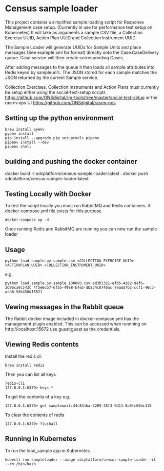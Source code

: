 # Census sample loader
This project contains a simplified sample loading script for Response Management case setup. (Currently in use for performance test setup on Kubernetes) It will take as arguments a sample CSV file, a Collection Exercise UUID, Action Plan UUID and Collection Instrument UUID.

The Sample Loader will generate UUIDs for Sample Units and place messages (See example.xml for format) directly onto the Case.CaseDelivery queue. Case service will then create corresponding Cases.

After adding messages to the queue it then loads all sample attributes into Redis keyed by sampleunit:<UUID>. The JSON stored for each sample matches the JSON returned by the current Sample service.
  
Collection Exercises, Collection Instruments and Action Plans must currently be setup either using the social-test-setup scripts https://github.com/ONSdigital/rm-tools/tree/master/social-test-setup or the rasrm-ops UI https://github.com/ONSdigital/rasrm-ops



## Setting up the python environment
```
brew install pyenv
pyenv install
pip install --upgrade pip setuptools pipenv
pipenv install --dev
pipenv shell
```

## building and pushing the docker container
docker build -t sdcplatform/census-sample-loader:latest .
docker push sdcplatform/census-sample-loader:latest

## Testing Locally with Docker
To test the script locally you must run RabbitMQ and Redis containers. A docker-compose.yml file exists for this purpose.

```
docker-compose up -d
```

Once running Redis and RabbitMQ are running you can now run the sample loader

## Usage
```
python load_sample.py sample.csv <COLLECTION_EXERCISE_UUID> <ACTIONPLAN_UUID> <COLLECTION_INSTRUMENT_UUID>
```
e.g.
```
python load_sample.py sample_100000.csv ed3b1381-efb5-4162-9af6-3d95ca0c543c 4f5e6db7-6f55-4998-b4e5-db234c8740ac 7eadd7b2-ccf1-46c3-acb8-9db450df5521
```

## Vewing messages in the Rabbit queue
The Rabbit docker image included in docker-compose.yml has the management plugin enabled. This can be accessed when runnning on http://localhost:15672 use guest:guest as the credentials.

## Viewing Redis contents
Install the redis cli 
```
brew install redis
```
Then you can list all keys
```
redis-cli
127.0.0.1:6379> keys *
```
To get the contents of a key e.g.
```
127.0.0.1:6379> get sampleunit:44c844ba-3289-48f3-9d11-8a0fc00dc415
```
To clear the contents of redis
```
127.0.0.1:6379> flushall
```

## Running in Kubernetes
To run the load_sample app in Kubernetes 

```
kubectl run sampleloader --image sdcplatform/census-sample-loader -it --rm /bin/bash
```
